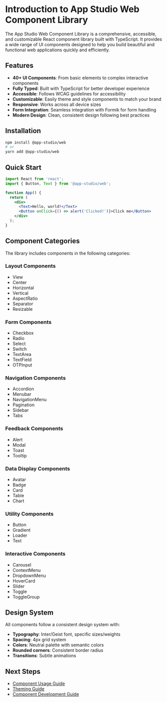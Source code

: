 # Introduction to App Studio Web Component Library

The App Studio Web Component Library is a comprehensive, accessible, and customizable React component library built with TypeScript. It provides a wide range of UI components designed to help you build beautiful and functional web applications quickly and efficiently.

## Features

- **40+ UI Components**: From basic elements to complex interactive components
- **Fully Typed**: Built with TypeScript for better developer experience
- **Accessible**: Follows WCAG guidelines for accessibility
- **Customizable**: Easily theme and style components to match your brand
- **Responsive**: Works across all device sizes
- **Form Integration**: Seamless integration with Formik for form handling
- **Modern Design**: Clean, consistent design following best practices

## Installation

```bash
npm install @app-studio/web
# or
yarn add @app-studio/web
```

## Quick Start

```jsx
import React from 'react';
import { Button, Text } from '@app-studio/web';

function App() {
  return (
    <div>
      <Text>Hello, world!</Text>
      <Button onClick={() => alert('Clicked!')}>Click me</Button>
    </div>
  );
}
```

## Component Categories

The library includes components in the following categories:

### Layout Components
- View
- Center
- Horizontal
- Vertical
- AspectRatio
- Separator
- Resizable

### Form Components
- Checkbox
- Radio
- Select
- Switch
- TextArea
- TextField
- OTPInput

### Navigation Components
- Accordion
- Menubar
- NavigationMenu
- Pagination
- Sidebar
- Tabs

### Feedback Components
- Alert
- Modal
- Toast
- Tooltip

### Data Display Components
- Avatar
- Badge
- Card
- Table
- Chart

### Utility Components
- Button
- Gradient
- Loader
- Text

### Interactive Components
- Carousel
- ContextMenu
- DropdownMenu
- HoverCard
- Slider
- Toggle
- ToggleGroup

## Design System

All components follow a consistent design system with:

- **Typography**: Inter/Geist font, specific sizes/weights
- **Spacing**: 4px grid system
- **Colors**: Neutral palette with semantic colors
- **Rounded corners**: Consistent border radius
- **Transitions**: Subtle animations

## Next Steps

- [Component Usage Guide](./component-usage.md)
- [Theming Guide](../design-system/theming.md)
- [Component Development Guide](../component-development/guide.md)
